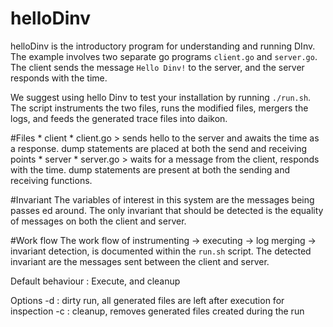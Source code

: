 # helloDinv

helloDinv is the introductory program for understanding and running
DInv. The example involves two separate go programs `client.go` and
`server.go`. The client sends the message `Hello Dinv!` to the server,
and the server responds with the time.

We suggest using hello Dinv to test your installation by running
`./run.sh`. The script instruments the two files, runs the modified
files, mergers the logs, and feeds the generated trace files into
daikon.

#Files
    * client
        * client.go > sends hello to the server and awaits the time as
          a response. dump statements are placed at both the send and
receiving points
    * server
        * server.go > waits for a message from the client, responds
          with the time. dump statements are present at both the
sending and receiving functions.


#Invariant
The variables of interest in this system are the messages being
passes ed around. The only invariant that should be detected is the
equality of messages on both the client and server.

#Work flow
The work flow of instrumenting -> executing -> log merging -> invariant
detection, is documented within the `run.sh` script.
The detected invariant are the messages sent between the client and server.

Default behaviour : Execute, and cleanup

Options 
   -d : dirty run, all generated files are left after execution for
   inspection
   -c : cleanup, removes generated files created during the run
